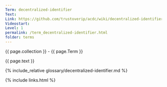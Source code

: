 ```yaml
---
Term: decentralized-identifier
Text: 
Link: https://github.com/trustoverip/acdc/wiki/decentralized-identifier
Videostart: 
Level: 1
permalink: /term_decentralized-identifier.html
folder: terms
---
```


{{ page.collection }} - {{ page.Term }}

   {{ page.text }}

{% include_relative glossary/decentralized-identifier.md %}

 {% include links.html %} 
